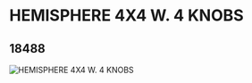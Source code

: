 # HEMISPHERE 4X4 W. 4 KNOBS
## 18488
![HEMISPHERE 4X4 W. 4 KNOBS](https://lc-www-live-s.legocdn.com/media/bricks/5/2/6083486.jpg)